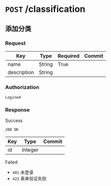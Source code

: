 # `POST` /classification

## 添加分类

### Request

| Key | Type | Required | Commit |
| --- | --- | --- | --- |
| name | String | True | |
| description | String | |

### Authorization

`Logined`

### Response

Success

`200 OK`

| Key | Type | Commit |
| --- | --- | --- |
| id | Integer | |

Failed

- `401` 未登录
- `422` 表单验证失败
